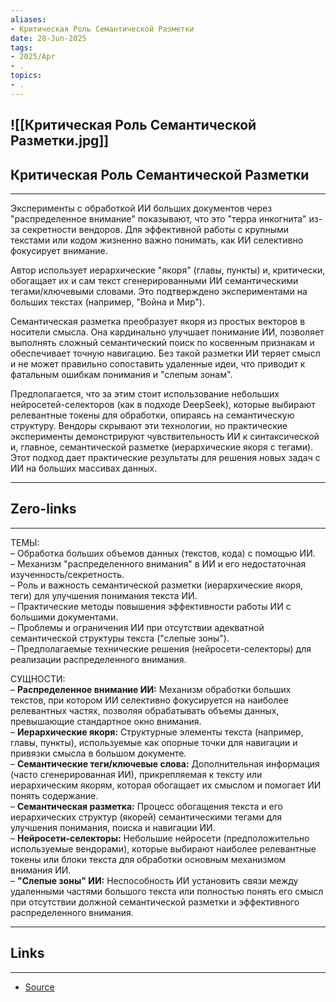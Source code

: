 ```yaml
---
aliases: 
- Критическая Роль Семантической Разметки 
date: 28-Jun-2025
tags:
- 2025/Apr
- .
topics:
- .
---
```

![[Критическая Роль Семантической Разметки.jpg]]
-----
##  Критическая Роль Семантической Разметки 
-----
Эксперименты с обработкой ИИ больших документов через "распределенное внимание" показывают, что это "терра инкогнита" из-за секретности вендоров. Для эффективной работы с крупными текстами или кодом жизненно важно понимать, как ИИ селективно фокусирует внимание.

Автор использует иерархические "якоря" (главы, пункты) и, критически, обогащает их и сам текст сгенерированными ИИ семантическими тегами/ключевыми словами. Это подтверждено экспериментами на больших текстах (например, "Война и Мир").

Семантическая разметка преобразует якоря из простых векторов в носители смысла. Она кардинально улучшает понимание ИИ, позволяет выполнять сложный семантический поиск по косвенным признакам и обеспечивает точную навигацию. Без такой разметки ИИ теряет смысл и не может правильно сопоставить удаленные идеи, что приводит к фатальным ошибкам понимания и "слепым зонам".

Предполагается, что за этим стоит использование небольших нейросетей-селекторов (как в подходе DeepSeek), которые выбирают релевантные токены для обработки, опираясь на семантическую структуру. Вендоры скрывают эти технологии, но практические эксперименты демонстрируют чувствительность ИИ к синтаксической и, главное, семантической разметке (иерархические якоря с тегами). Этот подход дает практические результаты для решения новых задач с ИИ на больших массивах данных.

---
## Zero-links
---
ТЕМЫ:  
– Обработка больших объемов данных (текстов, кода) с помощью ИИ.  
– Механизм "распределенного внимания" в ИИ и его недостаточная изученность/секретность.  
– Роль и важность семантической разметки (иерархические якоря, теги) для улучшения понимания текста ИИ.  
– Практические методы повышения эффективности работы ИИ с большими документами.  
– Проблемы и ограничения ИИ при отсутствии адекватной семантической структуры текста ("слепые зоны").  
– Предполагаемые технические решения (нейросети-селекторы) для реализации распределенного внимания.

СУЩНОСТИ:  
– **Распределенное внимание ИИ:** Механизм обработки больших текстов, при котором ИИ селективно фокусируется на наиболее релевантных частях, позволяя обрабатывать объемы данных, превышающие стандартное окно внимания.  
– **Иерархические якоря:** Структурные элементы текста (например, главы, пункты), используемые как опорные точки для навигации и привязки смысла в большом документе.  
– **Семантические теги/ключевые слова:** Дополнительная информация (часто сгенерированная ИИ), прикрепляемая к тексту или иерархическим якорям, которая обогащает их смыслом и помогает ИИ понять содержание.  
– **Семантическая разметка:** Процесс обогащения текста и его иерархических структур (якорей) семантическими тегами для улучшения понимания, поиска и навигации ИИ.  
– **Нейросети-селекторы:** Небольшие нейросети (предположительно используемые вендорами), которые выбирают наиболее релевантные токены или блоки текста для обработки основным механизмом внимания ИИ.  
– **"Слепые зоны" ИИ:** Неспособность ИИ установить связи между удаленными частями большого текста или полностью понять его смысл при отсутствии должной семантической разметки и эффективного распределенного внимания.


---
## Links
---
- [Source](https://t.me/c/1467914348/61619)